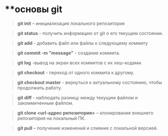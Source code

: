 # **основы git

> **git init** – инициализация локального репозитория

> **git status** - получить информацию от git о его текущем состоянии. 

> **git add** - добавить файл или файлы к следующему коммиту

> **git commit -m "message"** - создание коммита. 

> **git log** -вывод на экран всех коммитов с их хеш-кодами. 

> **git checkout** - переход от одного коммита к другому. 

> **git checkout master** - вернуться к актуальному состоянию, чтобы продолжить работу. 

>**git diff** - наблюдать разницу между текущим файлом и закоммиченным файлом. 

>**git clone <url-адрес репозитория>** – клонирование внешнего репозитория на  локальный ПК.

>**git pull** – получение изменений и слияние с локальной версией.
